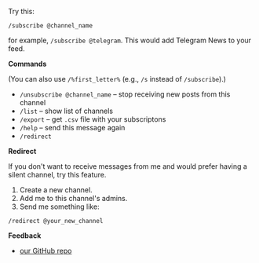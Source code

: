 Try this:
```
/subscribe @channel_name
```
for example, `/subscribe @telegram`. This would add Telegram News to your feed.

**Commands**

(You can also use `/%first_letter%` (e.g., `/s` instead of `/subscribe`).)

* `/unsubscribe @channel_name` – stop receiving new posts from this channel
* `/list` – show list of channels
* `/export` – get `.csv` file with your subscriptons
* `/help` – send this message again
* `/redirect` 

**Redirect**

If you don't want to receive messages from me and would prefer having a silent channel, try this feature.
1. Create a new channel.
2. Add me to this channel's admins.
3. Send me something like:
```
/redirect @your_new_channel
```

**Feedback**

* [our GitHub repo](https://github.com/telegram-bots/telegram-channels-feed)